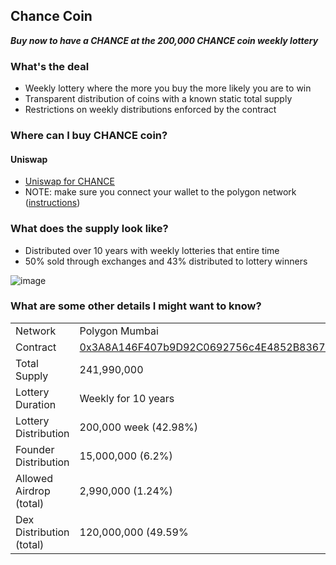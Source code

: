 ## Chance Coin
**_Buy now to have a CHANCE at the 200,000 CHANCE coin weekly lottery_**

### What's the deal
- Weekly lottery where the more you buy the more likely you are to win
- Transparent distribution of coins with a known static total supply
- Restrictions on weekly distributions enforced by the contract


### Where can I buy CHANCE coin?

#### Uniswap

- [Uniswap for CHANCE](https://app.uniswap.org/#/swap?inputCurrency=0x3A8A146F407b9D92C0692756c4E4852B836710F)
- NOTE: make sure you connect your wallet to the polygon network ([instructions](https://docs.polygon.technology/docs/develop/metamask/config-polygon-on-metamask/))


### What does the supply look like?

- Distributed over 10 years with weekly lotteries that entire time
- 50% sold through exchanges and 43% distributed to lottery winners

![image](https://user-images.githubusercontent.com/97802375/149687413-4226a0a0-8cca-41fb-b580-aa2c99a482b0.png)



### What are some other details I might want to know?

|  |  |
| --------------- | --------------- 
| Network | Polygon Mumbai |
| Contract | [0x3A8A146F407b9D92C0692756c4E4852B836710F1](https://mumbai.polygonscan.com/address/0x3A8A146F407b9D92C0692756c4E4852B836710F1) |
| Total Supply | 241,990,000 |
| Lottery Duration | Weekly for 10 years |
| Lottery Distribution | 200,000 week (42.98%) |
| Founder Distribution | 15,000,000 (6.2%) |
| Allowed Airdrop (total) | 2,990,000 (1.24%) |
| Dex Distribution (total) | 120,000,000 (49.59% |

